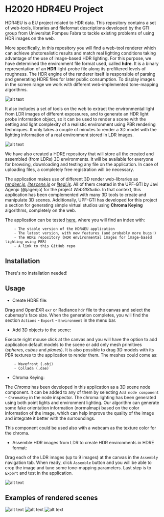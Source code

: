 # H2020 HDR4EU Project

HDR4EU is a EU project related to HDR data. This repository contains a set of web-tools, libraries and fileformat descriptions developed by the GTI group from Universitat Pompeu Fabra to tackle existing problems of using HDR images on the web.

More specifically, in this repository you will find a web-tool renderer which can achieve photorealistic results and match real lighting conditions taking advantage of the use of image-based HDR lighting. For this purpose, we have determined the environment file format used, called **hdre**. It is a binary representation of an **HDR** light-probe file along its prefiltered levels of roughness. The HDR engine of the renderer itself is responsible of parsing and generating HDRE files for later public consumption. To display images in the screen range we work with different web-implemented tone-mapping algorithms.

![alt text](https://webglstudio.org/users/arodriguez/screenshots/damaged_helmet.png)

It also includes a set of tools on the web to extract the environmental light from LDR images of different expossures, and to generate an HDR light probe information object, so it can be used to render a scene with the setting and light complexity of a realistic environment using PBR rendering techniques. It only takes a couple of minutes to render a 3D model with the lighting information of a real environment stored in LDR images.

![alt text](https://webglstudio.org/users/arodriguez/screenshots/hdri_example.png)

We have also created a HDRE repository that will store all the created and assembled (from LDRs) 3D environments. It will be available for everyone for browsing, downloading and testing any file on the application. In case of uploading files, a completely free registration will be necessary.

The application makes use of different 3D render web-libraries as [*rendeer.js*](https://github.com/jagenjo/rendeer.js), [*litescene.js*](https://github.com/jagenjo/litescene.js) or [*litegl.js*](https://github.com/jagenjo/litegl.js). All of them created in the UPF-GTI by Javi Agenjo (@jagenjo) for the project *WebGlStudio*. In that context, this application has been complemented with many 3D tools to create and manipulate 3D scenes. Additionally, UPF-GTI has developed for this project a section for generating simple virtual studios using **Chroma Keying** algorithms, completely on the web.

The application can be tested [here](https://webglstudio.org/projects/hdr4eu/), where you will find an index with:

```
    - The stable version of the HDR4EU application
    - The latest version, with new features (and probably more bugs!)
    - The HDRE repository (HDR environmental images for image-based lighting using PBR) 
    - A link to this GitHub repo
```

## Installation

There's no installation needed!

## Usage

- Create HDRE file:

Drag and OpenEXR `exr` or Radiance `hdr` file to the canvas and select the cubemap's face size. When the generation completes, you will find the section `Actions` - `Export` - `Environment` in the menu bar.

- Add 3D objects to the scene:

Execute right mouse click at the canvas and you will have the option to add application default models to the scene or add only mesh primitives (*spheres*, *cubes* and *planes*). It is also possible to drag 3D models with its PBR textures to the application to render them. The meshes could come as:

```
    - Wavefront (.obj)
    - Collada (.dae)
```

- Chroma Keying:

The *Chroma* has been developed in this application as a 3D scene node component. It can be added to any of them by selecting `Add node component` - `ChromaKey` in the node inspector. The chroma lighting has been generated using both point lights and environment lighting. Our algorithm can generate some fake orientation information (normalmap) based on the color information of the image, which can help improve the quality of the image and integrate it better with the surroundings. 

This component could be used also with a webcam as the texture color for the chroma.

- Assemble HDR images from LDR to create HDR environments in HDRE format:

Drag each of the LDR images (up to 9 images) at the canvas in the `Assembly` navigation tab. When ready, click `Assemble` button and you will be able to crop the image and tune some tone-mapping parameters. Last step is to `Export` and test in the application.

![alt text](https://webglstudio.org/users/arodriguez/screenshots/matrix-despacho.png)

## Examples of rendered scenes

![alt text](https://webglstudio.org/users/arodriguez/screenshots/woman_pbr.png)
![alt text](https://webglstudio.org/users/arodriguez/screenshots/chroma_key.png)
![alt text](https://webglstudio.org/users/arodriguez/screenshots/point_lights.png)

